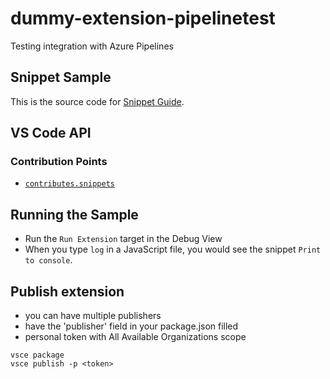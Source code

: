 # dummy-extension-pipelinetest
Testing integration with Azure Pipelines 

## Snippet Sample

This is the source code for [Snippet Guide](https://vscode-ext-docs.azurewebsites.net/api/language-extensions/snippet-guide).

## VS Code API

### Contribution Points

- [`contributes.snippets`](https://vscode-ext-docs.azurewebsites.net/api/references/contribution-points#contributes.snippets)

## Running the Sample

- Run the `Run Extension` target in the Debug View
- When you type `log` in a JavaScript file, you would see the snippet `Print to console`.

## Publish extension 

- you can have multiple publishers
- have the 'publisher' field in your package.json filled 
- personal token with All Available Organizations scope 

```
vsce package
vsce publish -p <token> 
```
